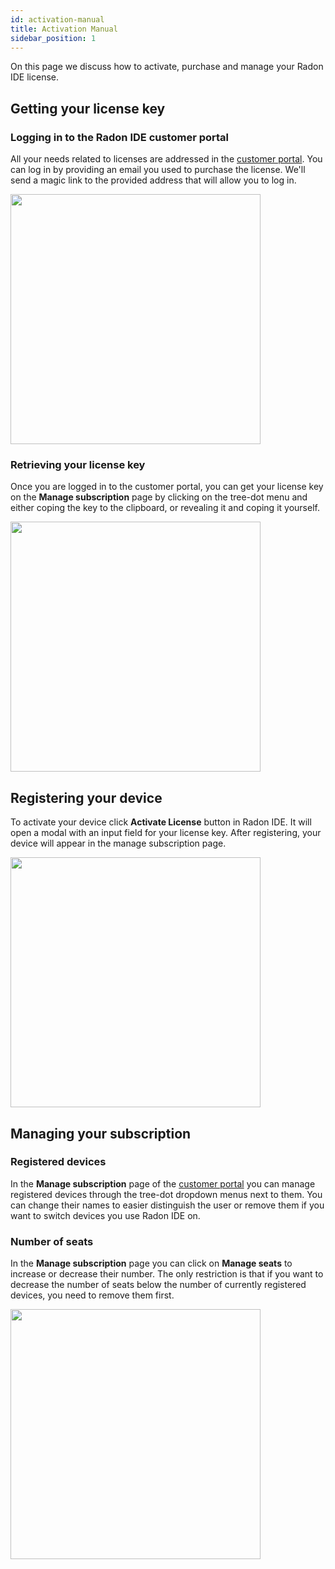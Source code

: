 ```yaml
---
id: activation-manual
title: Activation Manual
sidebar_position: 1
---
```


On this page we discuss how to activate, purchase and manage your Radon IDE license. 

## Getting your license key

### Logging in to the Radon IDE customer portal

All your needs related to licenses are addressed in the [customer portal](https://portal.ide.swmansion.com/). You can log in by providing an email
you used to purchase the license. We'll send a magic link to the provided address that will allow you to log in.

<img width="400" src="/img/docs/customer_portal_login_page.png" className="shadow-image"/>

### Retrieving your license key 

Once you are logged in to the customer portal, you can get your license key on the **Manage subscription** page by clicking on the tree-dot menu and either coping the key to the clipboard, 
or revealing it and coping it yourself. 

<img width="400" src="/img/docs/customer_portal_retrieve_license.png" className="shadow-image"/>

## Registering your device

To activate your device click **Activate License** button in Radon IDE. It will open a modal with an input field for your license key. After registering, your device will appear in the manage subscription page.

<img width="400" src="/img/docs/ide_activate_license.png" className="shadow-image"/>

## Managing your subscription

### Registered devices

 In the **Manage subscription** page of the [customer portal](https://portal.ide.swmansion.com/) you can manage registered devices through the tree-dot dropdown menus next to them. You can change their names to easier distinguish the user or remove them if you want to switch devices you use Radon IDE on.

### Number of seats

In the **Manage subscription** page you can click on **Manage seats** to increase or decrease their number. The only restriction is that if you want to decrease the number of seats below the number of currently registered devices, you need to remove them first.

<img width="400" src="/img/docs/customer_portal_manage_subscription.png" className="shadow-image"/>
